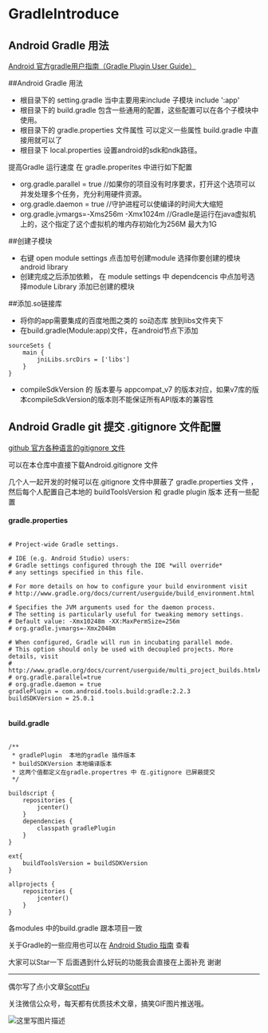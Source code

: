 # GradleIntroduce






## Android Gradle 用法


[Android 官方gradle用户指南（Gradle Plugin User Guide）](http://tools.android.com/tech-docs/new-build-system/user-guide)



##Android Gradle 用法

* 根目录下的 setting.gradle 当中主要用来include 子模块
include ':app'
* 根目录下的 build.gradle 包含一些通用的配置，这些配置可以在各个子模块中使用。
* 根目录下的 gradle.properties 文件属性 可以定义一些属性 build.gradle 中直接用就可以了
* 根目录下 local.properties 设置android的sdk和ndk路径。

提高Gradle 运行速度 在 gradle.properites 中进行如下配置

*  org.gradle.parallel = true //如果你的项目没有时序要求，打开这个选项可以并发处理多个任务，充分利用硬件资源。
*  org.gradle.daemon = true //守护进程可以使编译的时间大大缩短
* org.gradle.jvmargs=-Xms256m -Xmx1024m  //Gradle是运行在java虚拟机上的，这个指定了这个虚拟机的堆内存初始化为256M 最大为1G

##创建子模块

* 右键 open module settings  点击加号创建module 选择你要创建的模块 android library
* 创建完成之后添加依赖， 在  module settings 中 dependcencis 中点加号选择module Library
添加已创建的模块

##添加.so链接库

* 将你的app需要集成的百度地图之类的 so动态库 放到libs文件夹下
* 在build.gradle(Module:app)文件，在android节点下添加

```
sourceSets {
    main {
        jniLibs.srcDirs = ['libs']
    }
}
```

* compileSdkVersion 的 版本要与 appcompat_v7 的版本对应，如果v7库的版本compileSdkVersion的版本则不能保证所有API版本的兼容性

## Android Gradle git 提交 .gitignore 文件配置

[github 官方各种语言的gitignore 文件](https://github.com/github/gitignore/blob/master/Android.gitignore)

可以在本仓库中直接下载Android.gitignore 文件

几个人一起开发的时候可以在.gitignore 文件中屏蔽了 gradle.properties 文件 ，然后每个人配置自己本地的
buildToolsVersion 和 gradle plugin 版本 还有一些配置

#### gradle.properties
```

# Project-wide Gradle settings.

# IDE (e.g. Android Studio) users:
# Gradle settings configured through the IDE *will override*
# any settings specified in this file.

# For more details on how to configure your build environment visit
# http://www.gradle.org/docs/current/userguide/build_environment.html

# Specifies the JVM arguments used for the daemon process.
# The setting is particularly useful for tweaking memory settings.
# Default value: -Xmx10248m -XX:MaxPermSize=256m
# org.gradle.jvmargs=-Xmx2048m

# When configured, Gradle will run in incubating parallel mode.
# This option should only be used with decoupled projects. More details, visit
# http://www.gradle.org/docs/current/userguide/multi_project_builds.html#sec:decoupled_projects
# org.gradle.parallel=true
# org.gradle.daemon = true
gradlePlugin = com.android.tools.build:gradle:2.2.3
buildSDKVersion = 25.0.1


```

#### build.gradle
```

/**
 * gradlePlugin  本地的gradle 插件版本
 * buildSDKVersion 本地编译版本
 * 这两个值都定义在gradle.propertres 中 在.gitignore 已屏蔽提交
 */

buildscript {
    repositories {
        jcenter()
    }
    dependencies {
        classpath gradlePlugin
    }
}

ext{
    buildToolsVersion = buildSDKVersion
}

allprojects {
    repositories {
        jcenter()
    }
}

```

各modules 中的build.gradle 跟本项目一致

关于Gradle的一些应用也可以在
[Android Studio 指南](https://developer.android.google.cn/studio/write/vector-asset-studio.html#about)
查看

大家可以Star一下   后面遇到什么好玩的功能我会直接在上面补充 谢谢

----


偶尔写了点小文章[ScottFu](http://blog.csdn.net/qq_22797039)

关注微信公众号，每天都有优质技术文章，搞笑GIF图片推送哦。

![这里写图片描述](http://img.blog.csdn.net/20161226090130556?watermark/2/text/aHR0cDovL2Jsb2cuY3Nkbi5uZXQvcXFfMjI3OTcwMzk=/font/5a6L5L2T/fontsize/400/fill/I0JBQkFCMA==/dissolve/70/gravity/SouthEast)